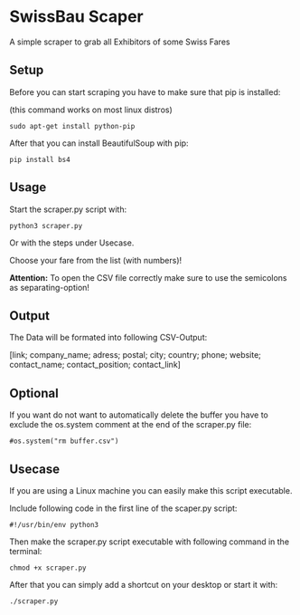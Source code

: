# SwissBau Scaper
A simple scraper to grab all Exhibitors of some Swiss Fares


## Setup

Before you can start scraping you have to make sure that pip is installed:

(this command works on most linux distros)
```
sudo apt-get install python-pip
```


After that you can install BeautifulSoup with pip:
```
pip install bs4
```



## Usage
Start the scraper.py script with:
```
python3 scraper.py
```
Or with the steps under Usecase.

Choose your fare from the list (with numbers)!


**Attention:**
To open the CSV file correctly make sure to use the semicolons as separating-option!


## Output

The Data will be formated into following CSV-Output:

[link; company_name; adress; postal; city; country; phone; website; contact_name; contact_position; contact_link]


## Optional

If you want do not want to automatically delete the buffer you have to exclude the os.system comment at the end of the scraper.py file:

```
#os.system("rm buffer.csv")

```


## Usecase

If you are using a Linux machine you can easily make this script executable.

Include following code in the first line of the scaper.py script:
```
#!/usr/bin/env python3
```

Then make the scraper.py script executable with following command in the terminal:
```
chmod +x scraper.py
```

After that you can simply add a shortcut on your desktop or start it with:
```
./scraper.py
```
